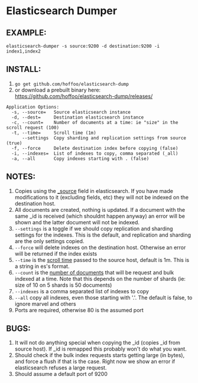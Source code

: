 # Elasticsearch Dumper

## EXAMPLE:
```elasticsearch-dumper -s source:9200 -d destination:9200 -i index1,index2```

## INSTALL:
1. ```go get github.com/hoffoo/elasticsearch-dump```
2. or download a prebuilt binary here: https://github.com/hoffoo/elasticsearch-dump/releases/


```
Application Options:
  -s, --source=   Source elasticsearch instance
  -d, --dest=     Destination elasticsearch instance
  -c, --count=    Number of documents at a time: ie "size" in the scroll request (100)
  -t, --time=     Scroll time (1m)
      --settings  Copy sharding and replication settings from source (true)
  -f, --force     Delete destination index before copying (false)
  -i, --indexes=  List of indexes to copy, comma separated (_all)
  -a, --all       Copy indexes starting with . (false)
```

## NOTES:

1. Copies using the [_source](http://www.elasticsearch.org/guide/en/elasticsearch/reference/current/mapping-source-field.html) field in elasticsearch. If you have made modifications to it (excluding fields, etc) they will not be indexed on the destination host.
1. All documents are created, nothing is updated. If a document with the same _id is received (which shouldnt happen anyway) an error will be shown and the latter document will not be indexed.
1. ```--settings``` is a toggle if we should copy replication and sharding settings for the indexes. This is the default, and replication and sharding are the only settings copied.
1. ```--force``` will delete indexes on the destination host. Otherwise an error will be returned if the index exists
1. ```--time``` is the [scroll time](http://www.elasticsearch.org/guide/en/elasticsearch/reference/current/search-request-scroll.html#scroll-search-context) passed to the source host, default is 1m. This is a string in es's format.
1. ```--count``` is the [number of documents](http://www.elasticsearch.org/guide/en/elasticsearch/reference/current/search-request-scroll.html#scroll-scan) that will be request and bulk indexed at a time. Note that this depends on the number of shards (ie: size of 10 on 5 shards is 50 documents)
1. ```--indexes``` is a comma separated list of indexes to copy
1. ```--all``` copy all indexes, even those starting with '.'. The default is false, to ignore marvel and others
1. Ports are required, otherwise 80 is the assumed port

## BUGS:

1. It will not do anything special when copying the _id (copies _id from source host). If _id is remapped this probably won't do what you want.
1. Should check if the bulk index requests starts getting large (in bytes), and force a flush if that is the case. Right now we show an error if elasticsearch refuses a large request.
1. Should assume a default port of 9200
